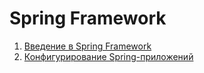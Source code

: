 # Spring Framework

1. [Введение в Spring Framework](HW1/README.md)
1. [Конфигурирование Spring-приложений](HW2/README.md)